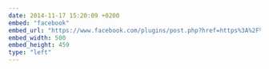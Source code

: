 ```yaml
---
date: 2014-11-17 15:20:09 +0200
embed: "facebook"
embed_url: "https://www.facebook.com/plugins/post.php?href=https%3A%2F%2Fwww.facebook.com%2Fphoto.php%3Ffbid%3D10152840279267370%26set%3Da.10150230942317370.339142.836997369%26type%3D3&width=500"
embed_width: 500
embed_height: 459
type: "left"
---
```

